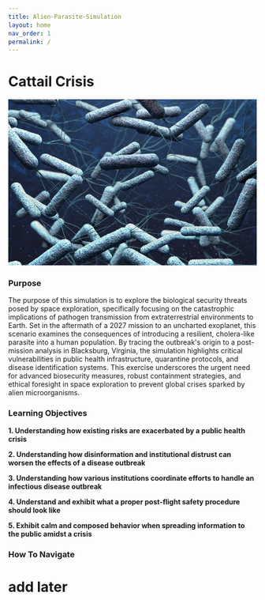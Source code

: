 ```yaml
---
title: Alien-Parasite-Simulation
layout: home
nav_order: 1
permalink: /
---
```



# Cattail Crisis

![Placeholder](assets/images/MIT-Living-Therapeutics_0.jpg)

### Purpose
  The purpose of this simulation is to explore the biological security threats posed by space exploration, specifically focusing on the catastrophic implications of pathogen transmission from extraterrestrial environments to Earth. Set in the aftermath of a 2027 mission to an uncharted exoplanet, this scenario examines the consequences of introducing a resilient, cholera-like parasite into a human population. By tracing the outbreak's origin to a post-mission analysis in Blacksburg, Virginia, the simulation highlights critical vulnerabilities in public health infrastructure, quarantine protocols, and disease identification systems. This exercise underscores the urgent need for advanced biosecurity measures, robust containment strategies, and ethical foresight in space exploration to prevent global crises sparked by alien microorganisms.
  
### Learning Objectives 
  **1. Understanding how existing risks are exacerbated by a public health crisis**
  
  **2. Understanding how disinformation and institutional distrust can worsen the effects of a disease outbreak**
  
  **3. Understanding how various institutions coordinate efforts to handle an infectious disease outbreak**
  
  **4. Understand and exhibit what a proper post-flight safety procedure should look like** 
  
  **5. Exhibit calm and composed behavior when spreading information to the public amidst a crisis**

### How To Navigate 

# add later
